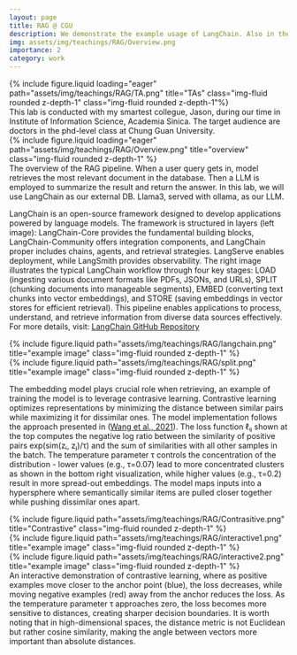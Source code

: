 ```yaml
---
layout: page
title: RAG @ CGU
description: We demonstrate the example usage of LangChain. Also in the labatory section, students are assigned to improve the embedding model.
img: assets/img/teachings/RAG/Overview.png
importance: 2
category: work
---
```


<style>
.zoom-overlay {
  position: fixed;
  top: 50%;
  left: 50%;
  transform: translate(-50%, -50%);
  width: 80%;
  height: 80%;
  background: rgba(0, 0, 0, 0);
  z-index: 1000;
  display: flex;
  justify-content: center;
  align-items: center;
  opacity: 0;
  visibility: hidden;
  transition: opacity 0.3s ease, visibility 0.3s;
  pointer-events: none;
}

.zoom-overlay img {
  max-width: 100%;
  max-height: 100%;
  object-fit: contain;
  transform: scale(0.9);
  transition: transform 0.3s ease;
}

.zoom-container:hover + .zoom-overlay,
.zoom-overlay:hover {
  opacity: 1;
  visibility: visible;
}

.zoom-container:hover + .zoom-overlay img,
.zoom-overlay:hover img {
  transform: scale(1);
}
</style>

<!-- Add this right before your closing body tag -->
<script>
document.addEventListener('DOMContentLoaded', function() {
  function setupZoomImages() {
    const images = document.querySelectorAll('.img-fluid:not(.zoom-ready)');
    
    images.forEach(img => {
      // Mark image as processed
      img.classList.add('zoom-ready');
      
      // Create wrapper structure
      const wrapper = document.createElement('div');
      wrapper.style.position = 'relative';
      
      // Create container
      const container = document.createElement('div');
      container.className = 'zoom-container';
      
      // Create overlay
      const overlay = document.createElement('div');
      overlay.className = 'zoom-overlay';
      const zoomImg = document.createElement('img');
      zoomImg.src = img.src;
      overlay.appendChild(zoomImg);
      
      // Setup DOM structure
      const originalParent = img.parentNode;
      originalParent.insertBefore(wrapper, img);
      container.appendChild(img);
      wrapper.appendChild(container);
      wrapper.appendChild(overlay);
    });
  }

  // Setup initial images
  setupZoomImages();

  // Setup mutation observer for dynamically added images
  const observer = new MutationObserver(function(mutations) {
    mutations.forEach(function(mutation) {
      if (mutation.addedNodes.length) {
        setupZoomImages();
      }
    });
  });

  observer.observe(document.body, {
    childList: true,
    subtree: true
  });
});
</script>

<div class="row">
    <div class="col-sm mt-3 mt-md-0">
        {% include figure.liquid loading="eager" path="assets/img/teachings/RAG/TA.png" title="TAs" class="img-fluid rounded z-depth-1" class="img-fluid rounded z-depth-1"%}
    </div>
</div>
<div class="caption">
    This lab is conducted with my smartest collegue, Jason, during our time in Institute of Information Science, Academia Sinica. The target audience are doctors in the phd-level class at Chung Guan University.
</div>
<div class="row">
    <div class="col-sm mt-3 mt-md-0">
        {% include figure.liquid loading="eager" path="assets/img/teachings/RAG/Overview.png" title="overview" class="img-fluid rounded z-depth-1" %}
    </div>
</div>
<div class="caption">
    The overview of the RAG pipeline. When a user query gets in, model retrieves the most relevant document in the database. Then a LLM is employed to summarize the result and return the answer. In this lab, we will use LangChain as our external DB. Llama3, served with ollama, as our LLM.
</div>

LangChain is an open-source framework designed to develop applications powered by language models. The framework is structured in layers (left image): LangChain-Core provides the fundamental building blocks, LangChain-Community offers integration components, and LangChain proper includes chains, agents, and retrieval strategies. LangServe enables deployment, while LangSmith provides observability.
The right image illustrates the typical LangChain workflow through four key stages: LOAD (ingesting various document formats like PDFs, JSONs, and URLs), SPLIT (chunking documents into manageable segments), EMBED (converting text chunks into vector embeddings), and STORE (saving embeddings in vector stores for efficient retrieval). This pipeline enables applications to process, understand, and retrieve information from diverse data sources effectively.
For more details, visit: <a href="https://github.com/langchain-ai/langchain">LangChain GitHub Repository</a>

<div class="row justify-content-sm-center">
    <div class="col-sm-4 mt-3 mt-md-0">
        {% include figure.liquid path="assets/img/teachings/RAG/langchain.png" title="example image" class="img-fluid rounded z-depth-1" %}
    </div>
    <div class="col-sm-8 mt-3 mt-md-0">
        {% include figure.liquid path="assets/img/teachings/RAG/split.png" title="example image" class="img-fluid rounded z-depth-1" %}
    </div>
</div>


The embedding model plays crucial role when retrieving, an example of training the model is to leverage contrasive learning. Contrastive learning optimizes representations by minimizing the distance between similar pairs while maximizing it for dissimilar ones. The model implementation follows the approach presented in (<a href="https://openaccess.thecvf.com/content/CVPR2021/papers/Wang_Understanding_the_Behaviour_of_Contrastive_Loss_CVPR_2021_paper.pdf">Wang et al., 2021</a>). The loss function ℓᵢⱼ shown at the top computes the negative log ratio between the similarity of positive pairs exp(sim(zᵢ, zⱼ)/τ) and the sum of similarities with all other samples in the batch. The temperature parameter τ controls the concentration of the distribution - lower values (e.g., τ=0.07) lead to more concentrated clusters as shown in the bottom right visualization, while higher values (e.g., τ=0.2) result in more spread-out embeddings. The model maps inputs into a hypersphere where semantically similar items are pulled closer together while pushing dissimilar ones apart.
<div class="row justify-content-sm-center">
    <div class="col-sm mt-3 mt-md-0">
        {% include figure.liquid path="assets/img/teachings/RAG/Contrasitive.png" title="Contrastive" class="img-fluid rounded z-depth-1" %}
    </div>
</div>


<div class="row justify-content-sm-center">
    <div class="col-sm-6 mt-3 mt-md-0">
        {% include figure.liquid path="assets/img/teachings/RAG/interactive1.png" title="example image" class="img-fluid rounded z-depth-1" %}
    </div>
    <div class="col-sm-4 mt-3 mt-md-0">
        {% include figure.liquid path="assets/img/teachings/RAG/interactive2.png" title="example image" class="img-fluid rounded z-depth-1" %}
    </div>
</div>
<div class="caption">
    An interactive demonstration of contrastive learning, where as positive examples move closer to the anchor point (blue), the loss decreases, while moving negative examples (red) away from the anchor reduces the loss. As the temperature parameter τ approaches zero, the loss becomes more sensitive to distances, creating sharper decision boundaries. It is worth noting that in high-dimensional spaces, the distance metric is not Euclidean but rather cosine similarity, making the angle between vectors more important than absolute distances.
</div>




